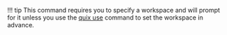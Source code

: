 !!! tip
    This command requires you to specify a workspace and will prompt for it unless you use the [quix use](../../use.md) command to set the workspace in advance.
